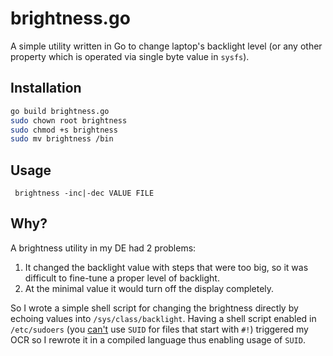 # brightness.go
A simple utility written in Go to change laptop's backlight level (or any other property which is operated via single byte value in `sysfs`).

## Installation
``` bash
go build brightness.go
sudo chown root brightness
sudo chmod +s brightness
sudo mv brightness /bin
```

## Usage
```
 brightness -inc|-dec VALUE FILE
 ```

## Why?
A brightness utility in my DE had 2 problems:

1. It changed the backlight value with steps that were too big, so it was difficult to fine-tune a proper level of backlight.
2. At the minimal value it would turn off the display completely.

 So I wrote a simple shell script for changing the brightness directly by echoing values into `/sys/class/backlight`. Having a shell script enabled in `/etc/sudoers` (you [can't](http://www.faqs.org/faqs/unix-faq/faq/part4/section-7.html) use `SUID` for files that start with `#!`) triggered my OCR so I rewrote it in a compiled language thus enabling usage of `SUID`.

